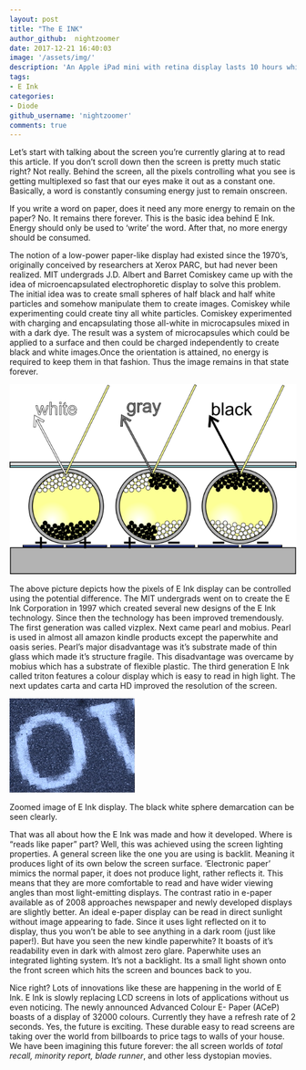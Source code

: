 ```yaml
---
layout: post
title: "The E INK"
author_github:  nightzoomer
date: 2017-12-21 16:40:03
image: '/assets/img/'
description: 'An Apple iPad mini with retina display lasts 10 hours while kindle paperwhite lasts 8 weeks. Why the big difference?'
tags:
- E Ink
categories:
- Diode
github_username: 'nightzoomer'
comments: true
---
```


Let’s start with talking about the screen you’re currently glaring at to read this article. If you don’t scroll down then the screen is pretty much static right? Not really. Behind the screen, all the pixels controlling what you see is getting multiplexed so fast that our eyes make it out as a constant one. Basically, a word is constantly consuming energy just to remain onscreen.

If you write a word on paper, does it need any more energy to remain on the paper? No. It remains there forever. This is the basic idea behind E Ink. Energy should only be used to ‘write’ the word. After that, no more energy should be consumed.

The notion of a low-power paper-like display had existed since the 1970’s, originally conceived by researchers at Xerox PARC, but had never been realized. MIT undergrads J.D. Albert and Barret Comiskey came up with the idea of microencapsulated electrophoretic display to solve this problem. The initial idea was to create small spheres of half black and half white particles and somehow manipulate them to create images. Comiskey while experimenting could create tiny all white particles. Comiskey experimented with charging and encapsulating those all-white in microcapsules mixed in with a dark dye. The result was a system of microcapsules which could be applied to a surface and then could be charged independently to create black and white images.Once the orientation is attained, no energy is required to keep them in that fashion. Thus the image remains in that state forever.

![E_Ink](/blog/assets/img/inkd/image1.png)

The above picture depicts how the pixels of E Ink display can be controlled using the potential difference. The MIT undergrads went on to create the E Ink Corporation in 1997 which created several new designs of the E Ink technology. Since then the technology has been improved tremendously. The first generation was called vizplex. Next came pearl and mobius. Pearl is used in almost all amazon kindle products except the paperwhite and oasis series. Pearl’s major disadvantage was it’s substrate made of thin glass which made it’s structure fragile. This disadvantage was overcame by mobius which has a substrate of flexible plastic. The third generation E Ink called triton features a colour display which is easy to read in high light. The next updates carta and carta HD improved the resolution of the screen.

![E_Ink](/blog/assets/img/inkd/image2.png)

Zoomed image of E Ink display. The black white sphere demarcation can be seen clearly.

That was all about how the E Ink was made and how it developed. Where is “reads like paper” part? Well, this was achieved using the screen lighting properties. A general screen like the one you are using is backlit. Meaning it produces light of its own below the screen surface. ‘Electronic paper’ mimics the normal paper, it does not produce light, rather reflects it. This means that they are more comfortable to read and have wider viewing angles than most light-emitting displays. The contrast ratio in e-paper available as of 2008 approaches newspaper and newly developed displays are slightly better. An ideal e-paper display can be read in direct sunlight without image appearing to fade. Since it uses light reflected on it to display, thus you won’t be able to see anything in a dark room (just like paper!). But have you seen the new kindle paperwhite? It boasts of it’s readability even in dark with almost zero glare. Paperwhite uses an integrated lighting system. It’s not a backlight. Its a small light shown onto the front screen which hits the screen and bounces back to you.

Nice right? Lots of innovations like these are happening in the world of E Ink. E Ink is slowly replacing LCD screens in lots of applications without us even noticing. The newly announced Advanced Colour E- Paper (ACeP) boasts of a display of 32000 colours. Currently they have a refresh rate of 2 seconds. Yes, the future is exciting. These durable easy to read screens are taking over the world from billboards to price tags to walls of your house. We have been imagining this future forever: the all screen worlds of *total recall, minority report, blade runner*, and other less dystopian movies. 